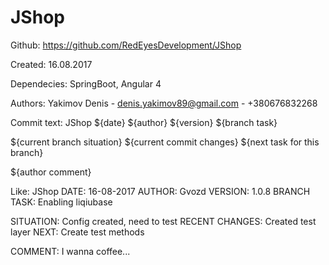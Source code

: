# JShop

Github: https://github.com/RedEyesDevelopment/JShop

Created: 16.08.2017

Dependecies: SpringBoot, Angular 4

Authors:
Yakimov Denis - denis.yakimov89@gmail.com - +380676832268






Commit text:
JShop
${date}
${author}
${version}
${branch task}

${current branch situation}
${current commit changes}
${next task for this branch}

${author comment}





Like:
JShop
DATE: 16-08-2017
AUTHOR: Gvozd
VERSION: 1.0.8
BRANCH TASK: Enabling liqiubase

SITUATION: Config created, need to test
RECENT CHANGES: Created test layer
NEXT: Create test methods

COMMENT: I wanna coffee...